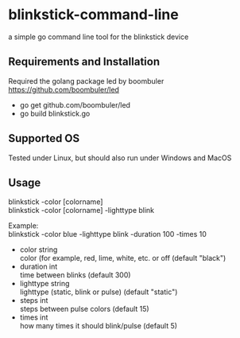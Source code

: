 # blinkstick-command-line
a simple go command line tool for the blinkstick device

## Requirements and Installation
Required the golang package led by boombuler
https://github.com/boombuler/led

* go get github.com/boombuler/led
* go build blinkstick.go

## Supported OS
Tested under Linux, but should also run under Windows and MacOS

## Usage
blinkstick -color [colorname]  
blinkstick -color [colorname] -lighttype blink  
  
Example:  
blinkstick -color blue -lighttype blink -duration 100 -times 10  

* color string  
color (for example, red, lime, white, etc. or off (default "black")  
* duration int  
time between blinks (default 300)  
* lighttype string  
lighttype (static, blink or pulse) (default "static")  
* steps int  
steps between pulse colors (default 15)  
* times int  
how many times it should blink/pulse (default 5)

